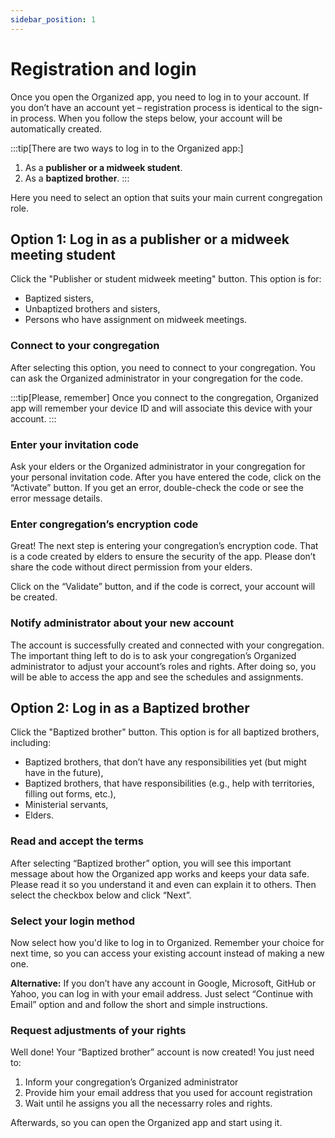 ```yaml
---
sidebar_position: 1
---
```


# Registration and login

Once you open the Organized app, you need to log in to your account. If you don’t have an account yet – registration process is identical to the sign-in process. When you follow the steps below, your account will be automatically created. 

:::tip[There are two ways to log in to the Organized app:]
1. As a **publisher or a midweek student**.
2. As a **baptized brother**.
:::

Here you need to select an option that suits your main current congregation role.

## Option 1: Log in as a publisher or a midweek meeting student

Click the "Publisher or student midweek meeting" button. This option is for: 
- Baptized sisters, 
- Unbaptized brothers and sisters,
- Persons who have assignment on midweek meetings.

### Connect to your congregation

After selecting this option, you need to connect to your congregation. You can ask the Organized administrator in your congregation for the code. 

:::tip[Please, remember]
Once you connect to the congregation, Organized app will remember your device ID and will associate this device with your account. 
:::

### Enter your invitation code

Ask your elders or the Organized administrator in your congregation for your personal invitation code. After you have entered the code, click on the “Activate” button. If you get an error, double-check the code or see the error message details.

### Enter congregation’s encryption code

Great! The next step is entering your congregation’s encryption code. That is a code created by elders to ensure the security of the app. Please don’t share the code without direct permission from your elders.

Click on the “Validate” button, and if the code is correct, your account will be created.

### Notify administrator about your new account

The account is successfully created and connected with your congregation. The important thing left to do is to ask your congregation’s Organized administrator to adjust your account’s roles and rights. After doing so, you will be able to access the app and see the schedules and assignments. 

## Option 2: Log in as a Baptized brother

Click the "Baptized brother" button. This option is for all baptized brothers, including: 
- Baptized brothers, that don’t have any responsibilities yet (but might have in the future), 
- Baptized brothers, that have responsibilities (e.g., help with territories, filling out forms, etc.),
- Ministerial servants,
- Elders.

### Read and accept the terms

After selecting “Baptized brother” option, you will see this important message about how the Organized app works and keeps your data safe. Please read it so you understand it and even can explain it to others. Then select the checkbox below and click “Next”.

### Select your login method

Now select how you'd like to log in to Organized. Remember your choice for next time, so you can access your existing account instead of making a new one.

**Alternative:** If you don’t have any account in Google, Microsoft, GitHub or Yahoo, you can log in with your email address. Just select “Continue with Email” option and and follow the short and simple instructions.

### Request adjustments of your rights

Well done! Your “Baptized brother” account is now created! You just need to:
1. Inform your congregation’s Organized administrator
2. Provide him your email address that you used for account registration
3. Wait until he assigns you all the necessarry roles and rights.

Afterwards, so you can open the Organized app and start using it.

